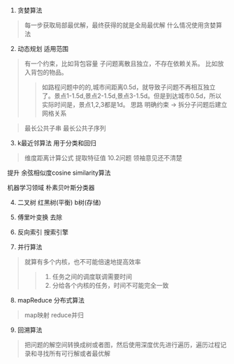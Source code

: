 1. 贪婪算法
> 每一步获取局部最优解，最终获得的就是全局最优解
> 什么情况使用贪婪算法


2. 动态规划 
适用范围
> 有一个约束，比如背包容量
> 子问题离散且独立，不存在依赖关系。 比如放入背包的物品。
>> 如路程问题中的的,城市间距离0.5d，就导致子问题不再相互独立了。景点1-1.5d,景点2-1.5d,景点3-1.5d。但是到达城市0.5d，所以实际时间是，景点1,2,3都是1d。
> 思路 明确约束 -> 拆分子问题后建立网格关系

>最长公共子串
>最长公共子序列

3. k最近邻算法 用于分类和回归
> 维度距离计算公式
> 提取特征值
> 10.2问题 领袖意见还不清楚

提升 余弦相似度cosine similarity算法
> 

机器学习领域
朴素贝叶斯分类器


4. 二叉树 红黑树(平衡) b树(存储)

5. 傅里叶变换 去除
 
6. 反向索引 搜索引擎

7. 并行算法
> 就算有多个内核，也不可能倍速地提高效率
>> 1. 任务之间的调度联调需要时间 
>> 2. 分给各个内核的任务，时间不可能完全一致

8. mapReduce 分布式算法
> map映射
> reduce并归


9. 回溯算法
> 把问题的解空间转换成树或者图，然后使用深度优先进行遍历，遍历过程记录和寻找所有可行解或者最优解